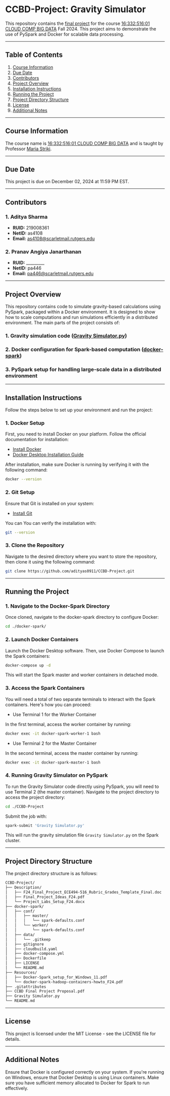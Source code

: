 # CCBD-Project: Gravity Simulator

This repository contains the [final project](https://rutgers.instructure.com/courses/295164/assignments/3370507) for the course [16:332:516:01 CLOUD COMP BIG DATA](https://rutgers.instructure.com/courses/295164) Fall 2024. This project aims to demonstrate the use of PySpark and Docker for scalable data processing.

---

## Table of Contents

1. [Course Information](#course-information)
2. [Due Date](#due-date)
3. [Contributors](#contributors)
4. [Project Overview](#project-overview)
5. [Installation Instructions](#installation-instructions)
6. [Running the Project](#running-the-project)
7. [Project Directory Structure](#project-directory-structure)
8. [License](#license)
9. [Additional Notes](#additional-notes)

---

## Course Information

The course name is [16:332:516:01 CLOUD COMP BIG DATA](https://rutgers.instructure.com/courses/295164) and is taught by Professor [Maria Striki](mailto:maria.striki@rutgers.edu).

---

## Due Date

This project is due on December 02, 2024 at 11:59 PM EST.

---

## Contributors

### 1. **Aditya Sharma**

- **RUID:** 219008361
- **NetID:** as4108
- **Email:** [as4108@scarletmail.rutgers.edu](mailto:as4108@scarletmail.rutgers.edu)

### 2. **Pranav Angiya Janarthanan**

- **RUID:** _________
- **NetID:** pa446
- **Email:** [pa446@scarletmail.rutgers.edu](mailto:pa446@scarletmail.rutgers.edu)

---

## Project Overview

This repository contains code to simulate gravity-based calculations using PySpark, packaged within a Docker environment. It is designed to show how to scale computations and run simulations efficiently in a distributed environment. The main parts of the project consists of:

### 1. Gravity simulation code ([Gravity Simulator.py](Gravity%20Simulator.py))

### 2. Docker configuration for Spark-based computation ([docker-spark](docker-spark))

### 3. PySpark setup for handling large-scale data in a distributed environment

---

## Installation Instructions

Follow the steps below to set up your environment and run the project:

### 1. Docker Setup

First, you need to install Docker on your platform. Follow the official documentation for installation:

- [Install Docker](https://docs.docker.com/get-docker/)
- [Docker Desktop Installation Guide](https://www.docker.com/get-started/)

After installation, make sure Docker is running by verifying it with the following command:

```bash
docker --version
```

### 2. Git Setup

Ensure that Git is installed on your system:

- [Install Git](https://git-scm.com/downloads)

You can You can verify the installation with:

```bash
git --version
```

### 3. Clone the Repository

Navigate to the desired directory where you want to store the repository, then clone it using the following command:

```bash
git clone https://github.com/adityas0911/CCBD-Project.git
```

---

## Running the Project

### 1. Navigate to the Docker-Spark Directory

Once cloned, navigate to the docker-spark directory to configure Docker:

```bash
cd ./docker-spark/
```

### 2. Launch Docker Containers

Launch the Docker Desktop software. Then, use Docker Compose to launch the Spark containers:

```bash
docker-compose up -d
```

This will start the Spark master and worker containers in detached mode.

### 3. Access the Spark Containers

You will need a total of two separate terminals to interact with the Spark containers. Here's how you can proceed:

- Use Terminal 1 for the Worker Container

In the first terminal, access the worker container by running:

```bash
docker exec -it docker-spark-worker-1 bash
```

- Use Terminal 2 for the Master Container

In the second terminal, access the master container by running:

```bash
docker exec -it docker-spark-master-1 bash
```

### 4. Running Gravity Simulator on PySpark

To run the Gravity Simulator code directly using PySpark, you will need to use Terminal 2 (the master container). Navigate to the project directory to access the project directory:

```bash
cd ./CCBD-Project
```

Submit the job with:

```bash
spark-submit 'Gravity Simulator.py'
```

This will run the gravity simulation file ```Gravity Simulator.py``` on the Spark cluster.

---

## Project Directory Structure

The project directory structure is as follows:

```bash
CCBD-Project/
├── Description/
│   ├── F24_Final_Project_ECE494-516_Rubric_Grades_Template_Final.doc
│   ├── Final_Project_Ideas_F24.pdf
│   └── Project_Labs_Setup_F24.docx
├── docker-spark/
│   ├── conf/
│   │   ├── master/
│   │   │   └── spark-defaults.conf
│   │   └── worker/
│   │       └── spark-defaults.conf
│   ├── data/
│   │   └── .gitkeep
│   ├── gitignore
│   ├── cloudbuild.yaml
│   ├── docker-compose.yml
│   ├── Dockerfile
│   ├── LICENSE
│   └── README.md
├── Resources/
│   ├── Docker-Spark_setup_for_Windows_11.pdf
│   └── docker-spark-hadoop-containers-howto_F24.pdf
├── .gitattributes
├── CCBD Final Project Proposal.pdf
├── Gravity Simulator.py
└── README.md
```

---

## License

This project is licensed under the MIT License - see the LICENSE file for details.

---

## Additional Notes

Ensure that Docker is configured correctly on your system.
If you're running on Windows, ensure that Docker Desktop is using Linux containers.
Make sure you have sufficient memory allocated to Docker for Spark to run effectively.
